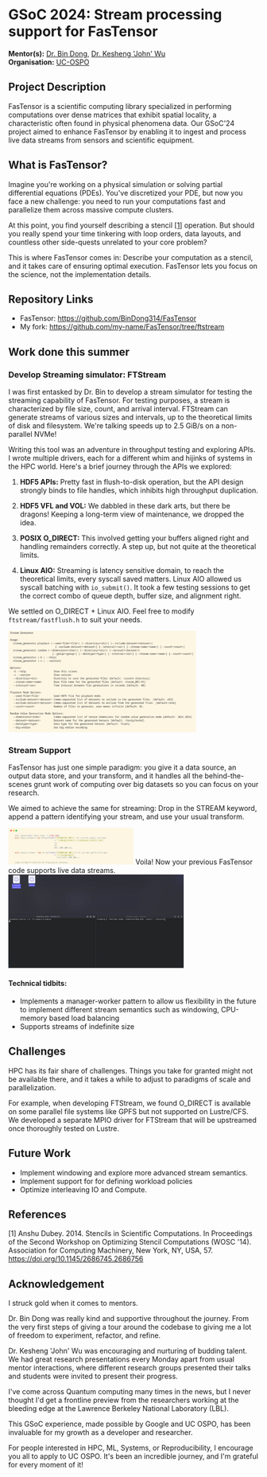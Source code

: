 # GSoC 2024: Stream processing support for FasTensor

**Mentor(s):** [Dr. Bin Dong](https://crd.lbl.gov/divisions/scidata/sdm/staff/dongbin/), [Dr. Kesheng 'John' Wu](https://www.linkedin.com/in/johnwu)  
**Organisation:** [UC-OSPO](https://ucsc-ospo.github.io/)

## Project Description
FasTensor is a scientific computing library specialized in performing computations over dense matrices that exhibit spatial locality, a characteristic often found in physical phenomena data. Our GSoC'24 project aimed to enhance FasTensor by enabling it to ingest and process live data streams from sensors and scientific equipment.

## What is FasTensor?
Imagine you're working on a physical simulation or solving partial differential equations (PDEs). You've discretized your PDE, but now you face a new challenge: you need to run your computations fast and parallelize them across massive compute clusters.

At this point, you find yourself describing a stencil [[1]](https://dl.acm.org/doi/abs/10.1145/2686745.2686756) operation. But should you really spend your time tinkering with loop orders, data layouts, and countless other side-quests unrelated to your core problem?

This is where FasTensor comes in: Describe your computation as a stencil, and it takes care of ensuring optimal execution. FasTensor lets you focus on the science, not the implementation details.

## Repository Links
- FasTensor: https://github.com/BinDong314/FasTensor
- My fork: https://github.com/my-name/FasTensor/tree/ftstream

## Work done this summer

### Develop Streaming simulator: FTStream
I was first entasked by Dr. Bin to develop a stream simulator for testing the streaming capability of FasTensor. For testing purposes, a stream is characterized by file size, count, and arrival interval. FTStream can generate streams of various sizes and intervals, up to the theoretical limits of disk and filesystem. We're talking speeds up to 2.5 GiB/s on a non-parallel NVMe!

Writing this tool was an adventure in throughput testing and exploring APIs. I wrote multiple drivers, each for a different whim and hijinks of systems in the HPC world. Here's a brief journey through the APIs we explored:

1. **HDF5 APIs:** Pretty fast in flush-to-disk operation, but the API design strongly binds to file handles, which inhibits high throughput duplication.

2. **HDF5 VFL and VOL:** We dabbled in these dark arts, but there be dragons! Keeping a long-term view of maintenance, we dropped the idea.

3. **POSIX O_DIRECT:** This involved getting your buffers aligned right and handling remainders correctly. A step up, but not quite at the theoretical limits.

4. **Linux AIO:** Streaming is latency sensitive domain, to reach the theoretical limits, every syscall saved matters. Linux AIO allowed us syscall batching with `io_submit()`. It took a few testing sessions to get the correct combo of queue depth, buffer size, and alignment right.

We settled on O_DIRECT + Linux AIO. Feel free to modify `ftstream/fastflush.h` to suit your needs.

<img src="https://github.com/aditya-narayan5/GSoC24-Final_Report/blob/f486087ae3e6ef1f1077c885e9352c9440848724/images/ftstream.png" width=75% height=75%>

### Stream Support
FasTensor has just one simple paradigm: you give it a data source, an output data store, and your transform, and it handles all the behind-the-scenes grunt work of computing over big datasets so you can focus on your research.

We aimed to achieve the same for streaming: Drop in the STREAM keyword, append a pattern identifying your stream, and use your usual transform. 

<img src="https://github.com/aditya-narayan5/GSoC24-Final_Report/blob/f486087ae3e6ef1f1077c885e9352c9440848724/images/example_code.png" width=50% height=100%>
Voila! Now your previous FasTensor code supports live data streams.

<img src="https://github.com/aditya-narayan5/GSoC24-Final_Report/blob/da34fab7a857b0223332d84a0aa1c8cdf0811761/images/fastensor_streaming_demo.gif" width=70% height=70%>

#### Technical tidbits:
- Implements a manager-worker pattern to allow us flexibility in the future to implement different stream semantics such as windowing, CPU-memory based load balancing
- Supports streams of indefinite size

## Challenges
HPC has its fair share of challenges. Things you take for granted might not be available there, and it takes a while to adjust to paradigms of scale and parallelization.

For example, when developing FTStream, we found O_DIRECT is available on some parallel file systems like GPFS but not supported on Lustre/CFS. We developed a separate MPIO driver for FTStream that will be upstreamed once thoroughly tested on Lustre.

## Future Work
- Implement windowing and explore more advanced stream semantics.
- Implement support for for defining workload policies
- Optimize interleaving IO and Compute.

## References
[1] Anshu Dubey. 2014. Stencils in Scientific Computations. In Proceedings of the Second Workshop on Optimizing Stencil Computations (WOSC '14). Association for Computing Machinery, New York, NY, USA, 57. 
https://doi.org/10.1145/2686745.2686756

## Acknowledgement
I struck gold when it comes to mentors.

Dr. Bin Dong was really kind and supportive throughout the journey. From the very first steps of giving a tour around the codebase to giving me a lot of freedom to experiment, refactor, and refine.

Dr. Kesheng 'John' Wu was encouraging and nurturing of budding talent. We had great research presentations every Monday apart from usual mentor interactions, where different research groups presented their talks and students were invited to present their progress.

I've come across Quantum computing many times in the news, but I never thought I'd get a frontline preview from the researchers working at the bleeding edge at the Lawrence Berkeley National Laboratory (LBL). 

This GSoC experience, made possible by Google and UC OSPO, has been invaluable for my growth as a developer and researcher.

For people interested in HPC, ML, Systems, or Reproducibility, I encourage you all to apply to UC OSPO. It's been an incredible journey, and I'm grateful for every moment of it!
